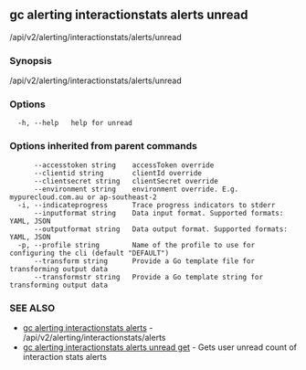 ## gc alerting interactionstats alerts unread

/api/v2/alerting/interactionstats/alerts/unread

### Synopsis

/api/v2/alerting/interactionstats/alerts/unread

### Options

```
  -h, --help   help for unread
```

### Options inherited from parent commands

```
      --accesstoken string    accessToken override
      --clientid string       clientId override
      --clientsecret string   clientSecret override
      --environment string    environment override. E.g. mypurecloud.com.au or ap-southeast-2
  -i, --indicateprogress      Trace progress indicators to stderr
      --inputformat string    Data input format. Supported formats: YAML, JSON
      --outputformat string   Data output format. Supported formats: YAML, JSON
  -p, --profile string        Name of the profile to use for configuring the cli (default "DEFAULT")
      --transform string      Provide a Go template file for transforming output data
      --transformstr string   Provide a Go template string for transforming output data
```

### SEE ALSO

* [gc alerting interactionstats alerts](gc_alerting_interactionstats_alerts.html)	 - /api/v2/alerting/interactionstats/alerts
* [gc alerting interactionstats alerts unread get](gc_alerting_interactionstats_alerts_unread_get.html)	 - Gets user unread count of interaction stats alerts



